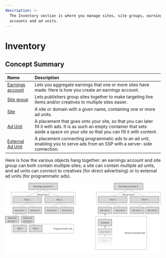 ```yaml
---
description: >-
  The Inventory section is where you manage sites, site groups, earnings
  accounts and ad units.
---
```


# Inventory

## Concept Summary

| Name | Description |
| :--- | :--- |
| [Earnings account](earnings-accounts.md) | Lets you aggregate earnings that one or more sites have made. Here is how you create an earnings account. |
| [Site group](site-groups.md) | Lets publishers group sites together to make targeting line items and/or creatives to multiple sites easier. |
| [Site](sites.md) | A site or domain with a given name, containing one or more ad units.  |
| [Ad Unit](adunits-1/) | A placement that goes onto your site, so that you can later fill it with ads. It is as such an empty container that sets aside a space on your site so that you can fill it with content. |
| [External Ad Unit](external-adunits.md) | A placement connecting programmatic ads to an ad unit, enabling you to serve ads from an SSP with a server-side connection. |

Here is how the various objects hang together: an earnings account and site group can both contain multiple sites; a site can contain multiple ad units, and ad units can connect to creatives \(for direct advertising\) or to external ad units \(for programmatic ads\). 

![](../../../.gitbook/assets/202003-inventory-hierarchy.png)


